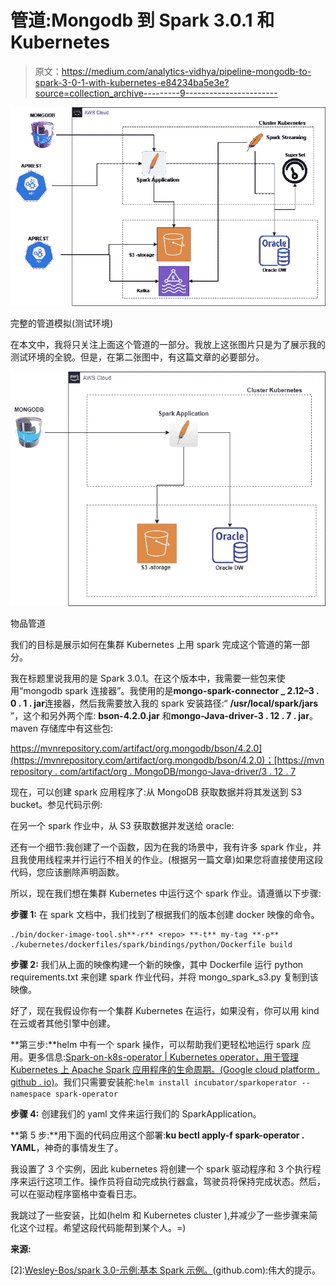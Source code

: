 # 管道:Mongodb 到 Spark 3.0.1 和 Kubernetes

> 原文：<https://medium.com/analytics-vidhya/pipeline-mongodb-to-spark-3-0-1-with-kubernetes-e84234ba5e3e?source=collection_archive---------9----------------------->

![](img/38aba3b767d76f76ad278d25e185dff1.png)

完整的管道模拟(测试环境)

在本文中，我将只关注上面这个管道的一部分。我放上这张图片只是为了展示我的测试环境的全貌。但是，在第二张图中，有这篇文章的必要部分。

![](img/fcbf0ab580e0f36209eff40f1303c1ab.png)

物品管道

我们的目标是展示如何在集群 Kubernetes 上用 spark 完成这个管道的第一部分。

我在标题里说我用的是 Spark 3.0.1。在这个版本中，我需要一些包来使用“mongodb spark 连接器”。我使用的是**mongo-spark-connector _ 2.12–3 . 0 . 1 . jar**连接器，然后我需要放入我的 spark 安装路径:“ **/usr/local/spark/jars** ”，这个和另外两个库: **bson-4.2.0.jar** 和**mongo-Java-driver-3 . 12 . 7 . jar**。maven 存储库中有这些包:

[https://mvnrepository.com/artifact/org.mongodb/bson/4.2.0](https://mvnrepository.com/artifact/org.mongodb/bson/4.2.0)；[https://mvn repository . com/artifact/org . MongoDB/mongo-Java-driver/3 . 12 . 7](https://mvnrepository.com/artifact/org.mongodb/mongo-java-driver/3.12.7)

现在，可以创建 spark 应用程序了:从 MongoDB 获取数据并将其发送到 S3 bucket。参见代码示例:

在另一个 spark 作业中，从 S3 获取数据并发送给 oracle:

还有一个细节:我创建了一个函数，因为在我的场景中，我有许多 spark 作业，并且我使用线程来并行运行不相关的作业。(根据另一篇文章)如果您将直接使用这段代码，您应该删除声明函数。

所以，现在我们想在集群 Kubernetes 中运行这个 spark 作业。请遵循以下步骤:

**步骤 1:** 在 spark 文档中，我们找到了根据我们的版本创建 docker 映像的命令。

```
./bin/docker-image-tool.sh**-r** <repo> **-t** my-tag **-p** ./kubernetes/dockerfiles/spark/bindings/python/Dockerfile build
```

**步骤 2:** 我们从上面的映像构建一个新的映像，其中 Dockerfile 运行 python requirements.txt 来创建 spark 作业代码，并将 mongo_spark_s3.py 复制到该映像。

好了，现在我假设你有一个集群 Kubernetes 在运行，如果没有，你可以用 kind 在云或者其他引擎中创建。

**第三步:**helm 中有一个 spark 操作，可以帮助我们更轻松地运行 spark 应用。更多信息:[Spark-on-k8s-operator | Kubernetes operator，用于管理 Kubernetes 上 Apache Spark 应用程序的生命周期。(Google cloud platform . github . io)](https://googlecloudplatform.github.io/spark-on-k8s-operator/)。我们只需要安装舵:`helm install incubator/sparkoperator --namespace spark-operator`

**步骤 4:** 创建我们的 yaml 文件来运行我们的 SparkApplication。

**第 5 步:**用下面的代码应用这个部署:**ku bectl apply-f spark-operator . YAML**，神奇的事情发生了。

我设置了 3 个实例，因此 kubernetes 将创建一个 spark 驱动程序和 3 个执行程序来运行这项工作。操作员将自动完成执行器盒，驾驶员将保持完成状态。然后，可以在驱动程序窗格中查看日志。

我跳过了一些安装，比如(helm 和 Kubernetes cluster ),并减少了一些步骤来简化这个过程。希望这段代码能帮到某个人。=)

**来源:**

[1]:[https://twitter.com/BradSheppard5](https://twitter.com/BradSheppard5):他在这个实施过程中帮了大忙。

[2]:[Wesley-Bos/spark 3.0-示例:基本 Spark 示例。](https://github.com/Wesley-Bos/spark3.0-examples)(github.com):伟大的提示。